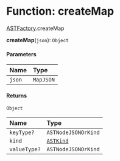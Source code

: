 # Function: createMap

[ASTFactory](/en/auto-docs/variable-core/modules/ASTFactory.md).createMap

**createMap**(`json`): `Object`

#### Parameters

| Name | Type |
| :------ | :------ |
| `json` | `MapJSON` |

#### Returns

`Object`

| Name | Type |
| :------ | :------ |
| `keyType?` | `ASTNodeJSONOrKind` |
| `kind` | [`ASTKind`](/en/auto-docs/variable-core/enums/ASTKind.md) |
| `valueType?` | `ASTNodeJSONOrKind` |
